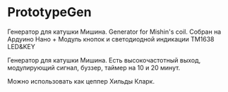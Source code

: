 # PrototypeGen
Генератор для катушки Мишина.  Generator for Mishin's coil.
Собран на Ардуино Нано + Модуль кнопок и светодиодной индикации TM1638 LED&KEY

Генератор для катушки Мишина.
Есть высокочастотный выход, модулирующий сигнал, буззер, таймер на 10 и 20 минут.

Можно использовать как цеппер Хильды Кларк.

